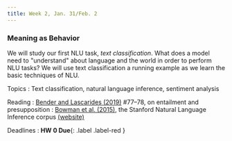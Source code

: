 ```yaml
---
title: Week 2, Jan. 31/Feb. 2
---
```


### Meaning as Behavior

We will study our first NLU task, _text classification_. What does a model need to "understand" about language and the
world in order to perform NLU tasks? We will use text classification a running example as we learn the basic techniques
of NLU.

Topics
: Text classification, natural language inference, sentiment analysis

Reading
: [Bender and Lascarides (2019)](https://www.morganclaypool.com/doi/abs/10.2200/S00935ED1V02Y201907HLT043) #77–78, on
entailment and presupposition
: [Bowman et al. (2015)](https://aclanthology.org/D15-1075/), the Stanford Natural Language Inference
corpus [(website)](https://nlp.stanford.edu/projects/snli/)

Deadlines
: **HW 0 Due**{: .label .label-red }